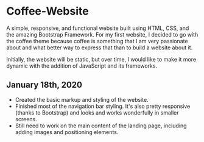 # Coffee-Website

A simple, responsive, and functional website built using HTML, CSS, and the amazing Bootstrap Framework. For my first website, I decided to go with the coffee theme because coffee is something that I am very passionate about and what better way to express that than to build a website about it. 

Initially, the website will be static, but over time, I would like to make it more dynamic with the addition of JavaScript and its frameworks.

## January 18th, 2020

* Created the basic markup and styling of the website. 
* Finished most of the navigation bar styling. It's also pretty responsive (thanks to Bootstrap) and looks and works wonderfully in smaller screens.  
* Still need to work on the main content of the landing page, including adding images and positioning elements.
 


